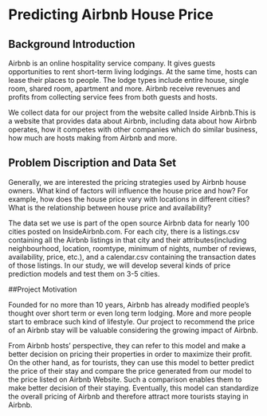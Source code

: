 # Predicting Airbnb House Price
## Background Introduction
Airbnb is an online hospitality service company. It gives guests opportunities to rent short-term living lodgings. At the same time, hosts can lease their places to people. The lodge types include entire house, single room, shared room, apartment and more. Airbnb receive revenues and profits from collecting service fees from both guests and hosts. 

We collect data for our project from the website called Inside Airbnb.This is a website that provides data about Airbnb, including data about how Airbnb operates, how it competes with other companies which do similar business, how much are hosts making from Airbnb and more. 

## Problem Discription and Data Set

Generally, we are interested the pricing strategies used by Airbnb house owners. What kind of factors will influence the house price and how? For example, how does the house price vary with locations in different cities? What is the relationship between house price and availability?

The data set we use is part of the open source Airbnb data for nearly 100 cities posted on InsideAirbnb.com. For each city, there is a listings.csv containing all the Airbnb listings in that city and their attributes(including neighbourhood, location, roomtype, minimum of nights, number of reviews, availability, price, etc.), and a calendar.csv containing the transaction dates of those listings. In our study, we will develop several kinds of price prediction models and test them on 3-5 cities.

##Project Motivation

Founded for no more than 10 years, Airbnb has already modified people’s thought over short term or even long term lodging. More and more people start to embrace such kind of lifestyle. Our project to recommend the price of an Airbnb stay will be valuable considering the growing impact of Airbnb.

From Airbnb hosts’ perspective, they can refer to this model and make a better decision on pricing their properties in order to maximize their profit. On the other hand, as for tourists, they can use this model to better predict the price of their stay and compare the price generated from our model to the price listed on Airbnb Website. Such a comparison enables them to make better decision of their staying. Eventually, this model can standardize the overall pricing of Airbnb and therefore attract more tourists staying in Airbnb. 
